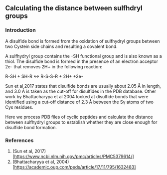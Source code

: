 ## Calculating the distance between sulfhdryl groups

### Introduction

A disulfide bond is formed from the oxidation of sulfhydryl groups between two Cystein side chains and resulting a covalent bond.

A sulfhydryl group contains the –SH functional group and is also known as a thiol. The disulfide bond is formed in the presence of an electron acceptor 2e- that removes 2H+ in the following reaction:

R-SH + SH-R <-> R-S-S-R + 2H+ +2e-

Sun et al 2017 states that disulfide bonds are usually about 2.05 Å in length, and 3.0 Å is taken as the cut-off for disulfides in the PDB database. Other work by Bhattacharyya et al 2004 looked at disulfide bonds that were identified using a cut-off distance of 2.3 Å between the Sγ atoms of two Cys residues.

Here we process PDB files of cyclic peptides and calculate the distance between sulfhydryl groups to establish whether they are close enough for disulfide bond formation.

### References

1. (Sun et al, 2017)[https://www.ncbi.nlm.nih.gov/pmc/articles/PMC5379614/]
2. (Bhattacharyya et al, 2004)[https://academic.oup.com/peds/article/17/11/795/1632483]